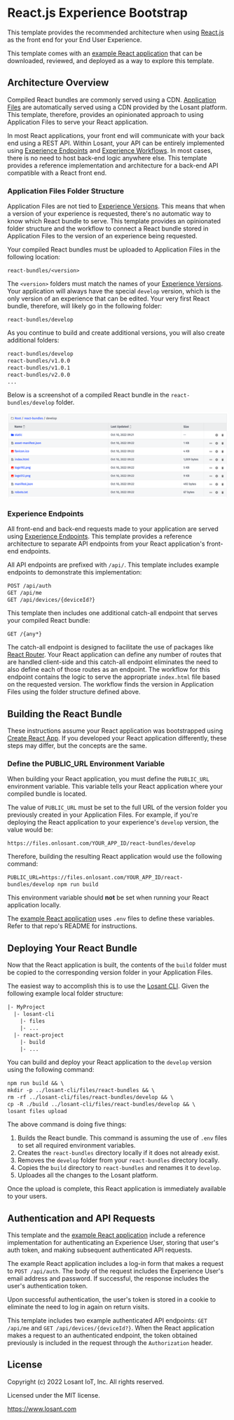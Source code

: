 # React.js Experience Bootstrap

This template provides the recommended architecture when using [React.js](https://reactjs.org/) as the front end for your End User Experience.

This template comes with an [example React application](https://github.com/Losant/losant-react-experience) that can be downloaded, reviewed, and deployed as a way to explore this template.

## Architecture Overview

Compiled React bundles are commonly served using a CDN. [Application Files](https://docs.losant.com/applications/files/) are automatically served using a CDN provided by the Losant platform. This template, therefore, provides an opinionated approach to using Application Files to serve your React application.

In most React applications, your front end will communicate with your back end using a REST API. Within Losant, your API can be entirely implemented using [Experience Endpoints](https://docs.losant.com/experiences/endpoints/) and [Experience Workflows](https://docs.losant.com/workflows/experience-workflows/). In most cases, there is no need to host back-end logic anywhere else. This template provides a reference implementation and architecture for a back-end API compatible with a React front end.

### Application Files Folder Structure

Application Files are not tied to [Experience Versions](https://docs.losant.com/experiences/versions/). This means that when a version of your experience is requested, there's no automatic way to know which React bundle to serve. This template provides an opinionated folder structure and the workflow to connect a React bundle stored in Application Files to the version of an experience being requested.

Your compiled React bundles must be uploaded to Application Files in the following location:

```
react-bundles/<version>
```

The `<version>` folders must match the names of your [Experience Versions](https://docs.losant.com/experiences/versions/). Your application will always have the special `develop` version, which is the only version of an experience that can be edited. Your very first React bundle, therefore, will likely go in the following folder:

```
react-bundles/develop
```

As you continue to build and create additional versions, you will also create additional folders:

```
react-bundles/develop
react-bundles/v1.0.0
react-bundles/v1.0.1
react-bundles/v2.0.0
...
```

Below is a screenshot of a compiled React bundle in the `react-bundles/develop` folder.

![Example React Bundle in Losant Files](./react_bundle.png)

### Experience Endpoints

All front-end and back-end requests made to your application are served using [Experience Endpoints](https://docs.losant.com/experiences/endpoints/). This template provides a reference architecture to separate API endpoints from your React application's front-end endpoints.

All API endpoints are prefixed with `/api/`. This template includes example endpoints to demonstrate this implementation:

```
POST /api/auth
GET /api/me
GET /api/devices/{deviceId?}
```

This template then includes one additional catch-all endpoint that serves your compiled React bundle:

```
GET /{any*}
```

The catch-all endpoint is designed to facilitate the use of packages like [React Router](https://github.com/remix-run/react-router). Your React application can define any number of routes that are handled client-side and this catch-all endpoint eliminates the need to also define each of those routes as an endpoint. The workflow for this endpoint contains the logic to serve the appropriate `index.html` file based on the requested version. The workflow finds the version in Application Files using the folder structure defined above.

## Building the React Bundle

These instructions assume your React application was bootstrapped using [Create React App](https://github.com/facebook/create-react-app). If you developed your React application differently, these steps may differ, but the concepts are the same.

### Define the PUBLIC_URL Environment Variable

When building your React application, you must define the `PUBLIC_URL` environment variable. This variable tells your React application where your compiled bundle is located.

The value of `PUBLIC_URL` must be set to the full URL of the version folder you previously created in your Application Files. For example, if you're deploying the React application to your experience's `develop` version, the value would be:

```
https://files.onlosant.com/YOUR_APP_ID/react-bundles/develop
```

Therefore, building the resulting React application would use the following command:

```
PUBLIC_URL=https://files.onlosant.com/YOUR_APP_ID/react-bundles/develop npm run build
```

This environment variable should **not** be set when running your React application locally.

The [example React application](https://github.com/Losant/losant-react-experience) uses `.env` files to define these variables. Refer to that repo's README for instructions.

## Deploying Your React Bundle

Now that the React application is built, the contents of the `build` folder must be copied to the corresponding version folder in your Application Files.

The easiest way to accomplish this is to use the [Losant CLI](https://docs.losant.com/cli/overview/). Given the following example local folder structure:

```
|- MyProject
  |- losant-cli
    |- files
    |- ...
  |- react-project
    |- build
    |- ...
```

You can build and deploy your React application to the `develop` version using the following command:

```
npm run build && \
mkdir -p ../losant-cli/files/react-bundles && \
rm -rf ../losant-cli/files/react-bundles/develop && \
cp -R ./build ../losant-cli/files/react-bundles/develop && \
losant files upload
```

The above command is doing five things:

1. Builds the React bundle. This command is assuming the use of `.env` files to set all required environment variables.
1. Creates the `react-bundles` directory locally if it does not already exist.
1. Removes the `develop` folder from your `react-bundles` directory locally.
1. Copies the `build` directory to `react-bundles` and renames it to `develop`.
1. Uploades all the changes to the Losant platform.

Once the upload is complete, this React application is immediately available to your users.

## Authentication and API Requests

This template and the [example React application](https://github.com/Losant/losant-react-experience) include a reference implementation for authenticating an Experience User, storing that user's auth token, and making subsequent authenticated API requests.

The example React application includes a log-in form that makes a request to `POST /api/auth`. The body of the request includes the Experience User's email address and password. If successful, the response includes the user's authentication token.

Upon successful authentication, the user's token is stored in a cookie to eliminate the need to log in again on return visits.

This template includes two example authenticated API endpoints: `GET /api/me` and `GET /api/devices/{deviceId?}`. When the React application makes a request to an authenticated endpoint, the token obtained previously is included in the request through the `Authorization` header.

## License

Copyright (c) 2022 Losant IoT, Inc. All rights reserved.

Licensed under the MIT license.

https://www.losant.com